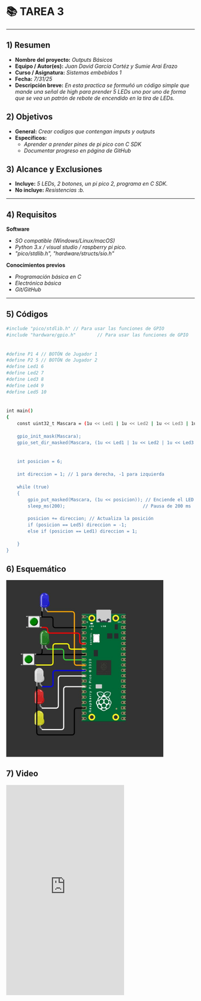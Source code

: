 # 📚 TAREA 3

---

## 1) Resumen

- **Nombre del proyecto:** _Outputs Básicos_  
- **Equipo / Autor(es):** _Juan David García Cortéz y Sumie Arai Erazo_  
- **Curso / Asignatura:** _Sistemas embebidos 1_  
- **Fecha:** _7/31/25_  
- **Descripción breve:** _En esta practica se formuñó un código simple que mande una señal de high para prender 5 LEDs uno por uno de forma que se vea un patrón de rebote de encendido en la tira de LEDs._



## 2) Objetivos

- **General:** _Crear codigos que contengan imputs y outputs_
- **Específicos:**
  - _Aprender a prender pines de pi pico con C SDK_
  - _Documentar progreso en página de GitHub_

## 3) Alcance y Exclusiones

- **Incluye:** _5 LEDs, 2 botones, un pi pico 2, programa en C SDK._
- **No incluye:** _Resistencias :b._

---

## 4) Requisitos

**Software**
- _SO compatible (Windows/Linux/macOS)_
- _Python 3.x / visual studio / raspberry pi pico._
- _"pico/stdlib.h", "hardware/structs/sio.h"_

**Conocimientos previos**
- _Programación básica en C_
- _Electrónica básica_
- _Git/GitHub_

---

## 5) Códigos

```bash
#include "pico/stdlib.h" // Para usar las funciones de GPIO
#include "hardware/gpio.h"        // Para usar las funciones de GPIO


#define P1 4 // BOTÓN de Jugador 1
#define P2 5 // BOTÓN de Jugador 2
#define Led1 6
#define Led2 7
#define Led3 8
#define Led4 9
#define Led5 10


int main()
{
    const uint32_t Mascara = (1u << Led1 | 1u << Led2 | 1u << Led3 | 1u << Led4 | 1u << Led5);

    gpio_init_mask(Mascara);                                                                                                                 // Inicializa los pines
    gpio_set_dir_masked(Mascara, (1u << Led1 | 1u << Led2 | 1u << Led3 | 1u << Led4 | 1u << Led5)); // Configura los pines como salida
    

    int posicion = 6;

    int direccion = 1; // 1 para derecha, -1 para izquierda

    while (true)
    {
        gpio_put_masked(Mascara, (1u << posicion)); // Enciende el LED en la posición actual
        sleep_ms(200);                             // Pausa de 200 ms

        posicion += direccion; // Actualiza la posición
        if (posicion == Led5) direccion = -1;
        else if (posicion == Led1) direccion = 1;

    }
}


```



## 6) Esquemático


<img src="recursos\imgs\ESQtarea3.jpg" alt="esquematico 1" width="420">


## 7) Video


<!-- Pega esto en tu .md -->
<iframe
  width="315"
  height="560"
  src="https://www.youtube-nocookie.com/embed/daY4RG9xRPI?rel=0&modestbranding=1"
  title="YouTube video player"
  frameborder="0"
  allow="accelerometer; autoplay; clipboard-write; encrypted-media; gyroscope; picture-in-picture; web-share"
  allowfullscreen>
</iframe>
